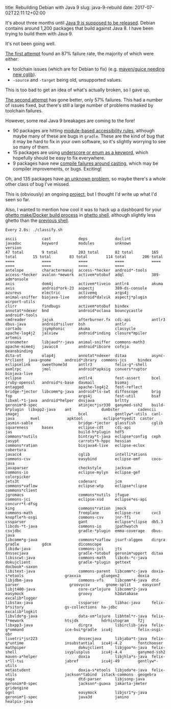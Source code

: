 title: Rebuilding Debian with Java 9
slug: java-9-rebuild
date: 2017-07-02T22:11:12+02:00

It's about three months until
[Java 9 is supposed to be released](http://www.java9countdown.xyz/).
Debian contains around 1,200 packages that build against Java 8.
I have been trying to build them with Java 9.

It's not been going well.

[The first attempt](https://lists.debian.org/debian-java/2017/06/msg00038.html)
found an 87% failure rate, the majority of which were either:

 * toolchain issues (which are for Debian to fix)
    (e.g. [maven/guice needing new cglib](https://bugs.debian.org/866411)).
 * `-source` and `-target` being old, unsupported values.

This is too bad to get an idea of what's actually broken, so I gave up.


[The second attempt](https://lists.debian.org/debian-java/2017/07/msg00010.html)
has gone better, only 57% failures. This had a number of issues fixed, but
there's still a large number of problems masked by toolchain failures.

However, some real Java 9 breakages are coming to the fore!

 * 90 packages are hitting [module-based accessibility rules](https://rbuild.fau.xxx/2017-07-02/modules/),
    although maybe many of these are bugs in `gradle`. These are the kind of
    bug that it may be hard to fix in your own software, so it's slightly
    worrying to see so many of them.
 * 15 packages are using [underscore or enum as a keyword](https://rbuild.fau.xxx/2017-07-02/keyword/),
    which hopefully should be easy to fix everywhere.
 * 9 packages have new [compile failures around casting](https://rbuild.fau.xxx/2017-07-02/cast/),
    which may be compiler improvements, or bugs. Exciting!

Oh, and 135 packages have [an unknown problem](https://rbuild.fau.xxx/2017-07-02/unknown/),
so maybe there's a whole other class of bug I've missed.

This is (obviously) an ongoing [project](https://github.com/FauxFaux/debjdk9),
but I thought I'd write up what I'd seen so far.

Also, I wanted to mention how cool it was to hack up a dashboard for your
[ghetto make/Docker build process](https://github.com/FauxFaux/debjdk9/blob/master/Makefile)
in [ghetto shell](https://github.com/FauxFaux/debjdk9/blob/d2a4a6c692211f7e819a4909d78d2d060d2a7a24/classify.sh),
although slightly less ghetto than the
[previous shell](https://github.com/FauxFaux/debjdk9/blob/fe991263eb22510fa8ac45f2d8978dc667784a46/classify.sh).


    Every 2.0s: ./classify.sh

    ascii           cast            deps            doclint         javadoc         keyword         modules         unknown         version
    47 total        9 total         203 total       82 total        165 total       15 total        83 total        114 total       206 total
    ====            ====            ====            ====            ====            ====            ====            ====            ====
    antelope        charactermanaj  access-*hecker  android*-tools  access-*hecker  avalon-*mework  activem*otobuf  adql            389-adm*onsole
    axis            dom4j           activem*tiveio  antlr4          akuma           axis            android*ork-23  aspectj         389-ds-console
    azureus         electric        activemq        args4j          animal-sniffer  biojava-live    android*dalvik  aspectj*plugin  airport-utils
    clirr           findbugs        activem*otobuf  bindex          annotat*ndexer  bnd             android*oclava  bouncycastle    android*-tools
    cmdreader       jajuk           afterburner.fx  cdi-api         antlr3          dbus-java       android*silver  bsh             antlr
    cortado         jsymphonic      akuma           classycle       apache-log4j2   jalview         android*inding  closure*mpiler  artemis
    cronometer      libjaud*r-java  animal-sniffer  commons-math3   apache-mime4j   javacc4         android*ibcore  cofoja          beansbinding
    dita-ot         olap4j          annotat*ndexer  ditaa           async-h*client  java-gnome      android*ibrary  commons-jcs     bindex
    eclipselink     sweethome3d     antlr3          felix-g*-shell  axmlrpc         jmol            android*apksig  convers*ruptor  biojava-live
    eclipse                         antlr4          fest-assert     bcel            jruby-openssl   android*s-base  davmail         biomaj
    entagged                        apache-log4j2   fest-reflect    bridge-*jector  libcomm*g-java  android*ls-swt  diffoscope      brig
    fop                             args4j          fest-util       bsaf            libxml-*1-java  android*helper  dnsjava         brltty
    geronim*0-spec                  atinjec*jsr330  ganymed-ssh2    build-h*plugin  libxpp2-java    ant             dumbster        cadencii
    imagej                          bcel            gentlyw*-utils  canl-java       mvel            apktool         eclipse*nyedit  castor
    jasmin-sable                    bridge-*jector  glassfish       cglib           squareness      basex           eclipse-cdt     cdi-api
    jas                             build-h*plugin  hdf5            commons*nutils                  bintray*t-java  eclipse*config  ceph
    jasypt                          carrots*h-hppc  hessian         commons*ration                  biojava4-live   eclipse-eclox   cobertura
    javacc4                         cglib           intelli*ations  commons-csv                     easybind        eclipse-emf     coco-java
    javaparser                      checkstyle      jacksum         commons-io                      eclipse-mylyn   eclipse-gef     colorpicker
    jets3t                          codenarc        jcm             commons*vaflow                  eclipse-wtp     eclipse*clipse  commons*client
    jgromacs                        commons*nutils  jfugue          commons-jci                     eclipse-xsd     eclipse*es-api  concurr*t-dfsg
    king                            commons*ration  jmock           commons-math                    freeplane       eclipse-rse     cvc3
    knopfle*h-osgi                  commons-csv     jnr-ffi         cssparser                       gant            eclipse*clipse  db5.3
    libcds-*t-java                  commons-io      jpathwatch      csvjdbc                         gradle-*plugin  emma-coverage   dbus-java
    libcomm*g-java                  commons*vaflow  jsurf-alggeo    dirgra                          gradle          gdcm            dicomscope
    libidw-java                     commons-jci     jts             dnssecjava                      gradle-*otobuf  geronim*upport  ditaa
    libiscwt-java                   commons-math    libcds-*c-java  dokujclient                     gradle-*plugin  gettext         docbook*-saxon
    libitext-java                   commons-parent  libcomm*c-java  doxia-s*etools                  graxxia         gluegen2        doxia
    libjdbm-java                    commons-vfs     libcomm*4-java  dtd-parser                      groovycsv       gnome-split     easyconf
    libjt400-java                   core-ca*lojure  libcomm*2-java  easymock                        groovy          h2database      excalib*logger
    libstax-java                    cssparser       libhac-java     felix-b*sitory                  gs-collections  ha-jdbc         excalib*logkit
    libvldo*g-java                  data-xm*lojure  libhtml*r-java  felix-f*mework                  htsjdk          hdrhistogram    f2j
    libxpp3-java                    dirgra          libirclib-java  felix-g*ommand                  ice-bui*gradle  icu4j           felix-osgi-obr
    livetri*jsr223                  dnssecjava      libjaba*t-java  felix-g*untime                  insubstantial   icu4j-4.2       fontchooser
    mathpiper                       dokujclient     libjgoo*n-java  felix-shell                     ivyplusplus     icu4j-4.4       ganymed-ssh2
    maven-a*helper                  doxia           libjhla*s-java  felix-s*ll-tui                  jabref          icu4j-49        gentlyw*-utils
    metastudent                     doxia-s*etools  libjoda*e-java  felix-utils                     jackson*tabind  istack-commons  geogebra
    naga                            dtd-parser      libjsonp-java   geronim*0-spec                  jackson*-guava  jakarta-jmeter  gridengine
    ognl                            easymock        libjsr1*y-java  geronim*1-spec                  java3d          janino          healpix-java
